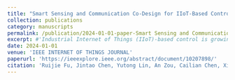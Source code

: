 ```yaml
---
title: "Smart Sensing and Communication Co-Design for IIoT-Based Control Systems"
collection: publications
category: manuscripts
permalink: /publication/2024-01-01-paper-Smart Sensing and Communication Co-Design for IIoT-Based Control Systems-number-1
excerpt: #'Industrial Internet of Things (IIoT)-based control is growing rapidly, such as smart factories and industrial automation. Sensing and transmitting physical state measurements is the first step and the prerequisite for IIoT-based control. However, sensor interference (e.g., electromagnetic interference on sensing, temperature, and humidity variations in the field) and network interference (e.g., metal obstacles and background noises) may destroy the control performance by interfering with sensing and communication processes. Most of the present upstream fixed sensors - networking - state estimation approaches cannot effectively deal with sensor and network interferences due to the fixed measurements/estimation and network resource limitations. To optimize the performance of IIoT-based control, we propose a Smart Sensing and Communication Co-design (SSCC) framework to select more potential sensors and establish the corresponding network scheduling. SSCC consists of a Smart Estimator and a Sensing Communication Mode Switching (SCMS) Agent. The Smart Estimator detects sensor interference and obtains resilient state estimation based on collaborative sensing. SCMS Agent dynamically switches sensor selections and network configurations (routing and transmission number) in an integrated manner based on the network and plant states by solving a performance optimization problem. We propose a lightweight SCMS approach by searching a pre-defined mode table. We perform simulations integrating TOSSIM and MATLAB/Simulink, and semi-physical experiments on a real wireless sensor-actuator network composed of TelosB nodes. The results show that the SSCC framework can effectively improve the control performance and enhance network energy efficiency under various types of interference by dynamically selecting sensors and allocating network resources.'
date: 2024-01-01
venue: 'IEEE INTERNET OF THINGS JOURNAL'
paperurl: 'https://ieeexplore.ieee.org/abstract/document/10207898/'
citation: 'Ruijie Fu, Jintao Chen, Yutong Lin, An Zou, Cailian Chen, Xinping Guan, and Yehan Ma. 2024. Smart sensing and communication co-design for IIoT-based control systems. IEEE Internet of Things Journal. doi: 10.1109/JIOT.2023.3299632.'
---
```




